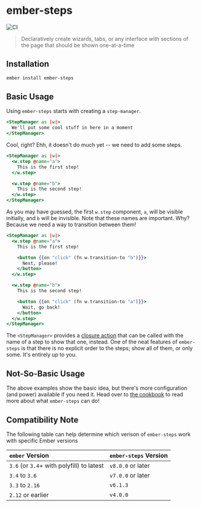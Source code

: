# ember-steps

![CI](https://github.com/alexlafroscia/ember-steps/workflows/CI/badge.svg)

> Declaratively create wizards, tabs, or any interface with sections of the page that should be shown one-at-a-time

## Installation

```bash
ember install ember-steps
```

## Basic Usage

Using `ember-steps` starts with creating a `step-manager`.

```handlebars
<StepManager as |w|>
  We'll put some cool stuff in here in a moment
</StepManager>
```

Cool, right? Ehh, it doesn't do much yet -- we need to add some steps.

```handlebars
<StepManager as |w|>
  <w.step @name="a">
    This is the first step!
  </w.step>

  <w.step @name="b">
    This is the second step!
  </w.step>
</StepManager>
```

As you may have guessed, the first `w.step` component, `a`, will be visible initially, and `b` will be invisible. Note that these names are important. Why? Because we need a way to transition between them!

```handlebars
<StepManager as |w|>
  <w.step @name="a">
    This is the first step!

    <button {{on "click" (fn w.transition-to "b")}}>
      Next, please!
    </button>
  </w.step>

  <w.step @name="b">
    This is the second step!

    <button {{on "click" (fn w.transition-to "a")}}>
      Wait, go back!
    </button>
  </w.step>
</StepManager>
```

The `<StepManager>` provides a [closure action][ember-closure-actions] that can be called with the name of a step to show that one, instead. One of the neat features of `ember-steps` is that there is no explicit order to the steps; show all of them, or only some. It's entirely up to you.

## Not-So-Basic Usage

The above examples show the basic idea, but there's more configuration (and power) available if you need it. Head over to [the cookbook][cookbook] to read more about what `ember-steps` can do!

## Compatibility Note

The following table can help determine which verison of `ember-steps` work with specific Ember versions

| `ember` Version                           | `ember-steps` Version |
| :---------------------------------------- | :-------------------- |
| `3.6` (or `3.4`+ with polyfill) to latest | `v8.0.0` or later     |
| `3.4` to `3.6`                            | `v7.0.0` or later     |
| `3.3` to `2.16`                           | `v6.1.3`              |
| `2.12` or earlier                         | `v4.0.0`              |

[ember-closure-actions]: https://guides.emberjs.com/v3.17.0/components/component-state-and-actions/
[cookbook]: https://alexlafroscia.github.io/ember-steps/docs/cookbook
[hash-helper]: http://emberjs.com/blog/2016/01/15/ember-2-3-released.html#toc_hash-helper
